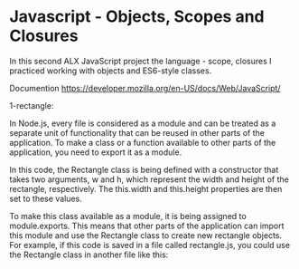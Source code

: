 # Javascript - Objects, Scopes and Closures

In this second ALX JavaScript project the language - scope, closures I practiced working with objects and ES6-style classes.

Documention
https://developer.mozilla.org/en-US/docs/Web/JavaScript/

1-rectangle:

In Node.js, every file is considered as a module and can be treated as a separate unit of functionality that can be reused in other parts of the application. To make a class or a function available to other parts of the application, you need to export it as a module.

In this code, the Rectangle class is being defined with a constructor that takes two arguments, w and h, which represent the width and height of the rectangle, respectively. The this.width and this.height properties are then set to these values.

To make this class available as a module, it is being assigned to module.exports. This means that other parts of the application can import this module and use the Rectangle class to create new rectangle objects. For example, if this code is saved in a file called rectangle.js, you could use the Rectangle class in another file like this: